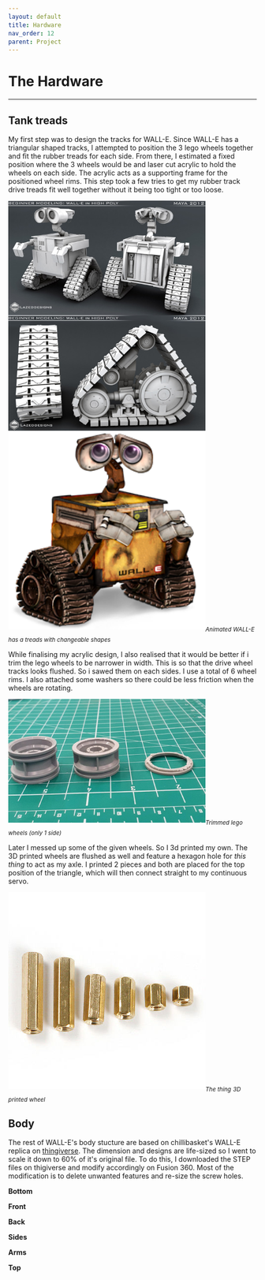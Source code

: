 ```yaml
---
layout: default
title: Hardware
nav_order: 12
parent: Project
---
```


# The Hardware
---

## Tank treads

My first step was to design the tracks for WALL-E. Since WALL-E has a triangular shaped tracks, I attempted to position the 3 lego wheels together and fit the rubber treads for each side. From there, I estimated a fixed position where the 3 wheels would be and laser cut acrylic to hold the wheels on each side. The acrylic acts as a supporting frame for the positioned wheel rims. This step took a few tries to get my rubber track drive treads fit well together without it being too tight or too loose. 

<img src="https://github.com/aloethere/EP1001/blob/gh-pages/images/project/treads.jpg?raw=true" width = "400"><img src="https://github.com/aloethere/EP1001/blob/gh-pages/images/project/treads2.png?raw=true" width = "400"><sub><em>Animated WALL-E has a treads with changeable shapes</em></sub>


While finalising my acrylic design, I also realised that it would be better if i trim the lego wheels to be narrower in width. This is so that the drive wheel tracks looks flushed. So i sawed them on each sides. I use a total of 6 wheel rims. I also attached some washers so there could be less friction when the wheels are rotating.

<img src="https://github.com/aloethere/EP1001/blob/gh-pages/images/project/wheel%20trimmed.jpeg?raw=true" width = "400"><sub><em>Trimmed lego wheels (only 1 side)</em></sub>


Later I messed up some of the given wheels. So I 3d printed my own. The 3D printed wheels are flushed as well and feature a hexagon hole for *this thing* to act as my axle. I printed 2 pieces and both are placed for the top position of the triangle, which will then connect straight to my continuous servo.

<img src="https://github.com/aloethere/EP1001/blob/gh-pages/images/project/Female-Hex-Hexagonal.jpg?raw=true" width = "400"><sub><em>*The thing*</em></sub>
<img src="" width = "400"><sub><em>3D printed wheel</em></sub>

## Body

The rest of WALL-E's body stucture are based on chillibasket's WALL-E replica on [thingiverse](https://www.thingiverse.com/thing:3703555). The dimension and designs are life-sized so I went to scale it down to 60% of it's original file. To do this, I downloaded the STEP files on thigiverse and modify accordingly on Fusion 360. Most of the modification is to delete unwanted features and re-size the screw holes.

**Bottom** 


**Front**

**Back**

**Sides**

**Arms**

**Top**















